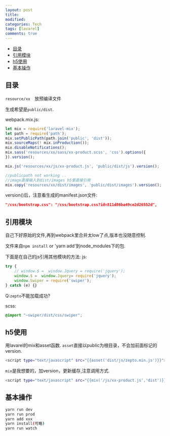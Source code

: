 ```yaml
---
layout: post
title:
modified:
categories: Tech
tags: [lavarel]
comments: true
---
```


<!-- TOC -->

- [目录](#目录)
- [引用模块](#引用模块)
- [h5使用](#h5使用)
- [基本操作](#基本操作)

<!-- /TOC -->

## 目录

`resource/xx`　放预编译文件

生成希望是`public/dist`.

webpack.mix.js:
```js
let mix = require('laravel-mix');
let path = require('path');
mix.setPublicPath(path.join('public', 'dist'));
mix.sourceMaps(! mix.inProduction());
mix.disableNotifications();
mix.sass('resources/xx/sass/xx-product.scss', 'css').options({
}).version();

mix.js('resources/xx/js/xx-product.js', 'public/dist/js').version();

//publicpath not working ..
//image直接输入到dist/images h5里直接引用
mix.copy('resources/xx/dist/images', 'public/dist/images').version();

```

version()后，注意看生成的manifest.json文件:
```json
"/css/bootstrap.css": "/css/bootstrap.css?id=811d86ba49ce2d26552d",
```


## 引用模块

自己下好原始的文件,再到webpack里合并太low了点,版本也没随意控制.

文件来自`npm install` or 'yarn add'到node_modules下的包.

下面是在自己的js引用其他模块的方法:
js:
```js
try {
    // window.$ =  window.Jquery = require('jquery');
    window.$ =  window.Jquery= require('jquery');
    window.Swiper = require('swiper');
} catch (e) {}
```

Q:`zepto`不能加载成功?

scss:
```scss
@import "~swiper/dist/css/swiper";
```

## h5使用

用lavarel的mix和asset函数.
`asset`直接以public为根目录，不会加前面标记的version.
```sh
<script type="text/javascript" src="{{asset('dist/js/zepto.min.js')}}"></script>
```
`mix`是我想要的，加version，更新缓存,注意调用方式.
```sh
<script type="text/javascript" src="{{mix('/js/xx-product.js','dist')}}"></script>
```


## 基本操作
```sh
yarn run dev
yarn run prod
yarn add xxx
yarn install(可略)
yarn run watch
```